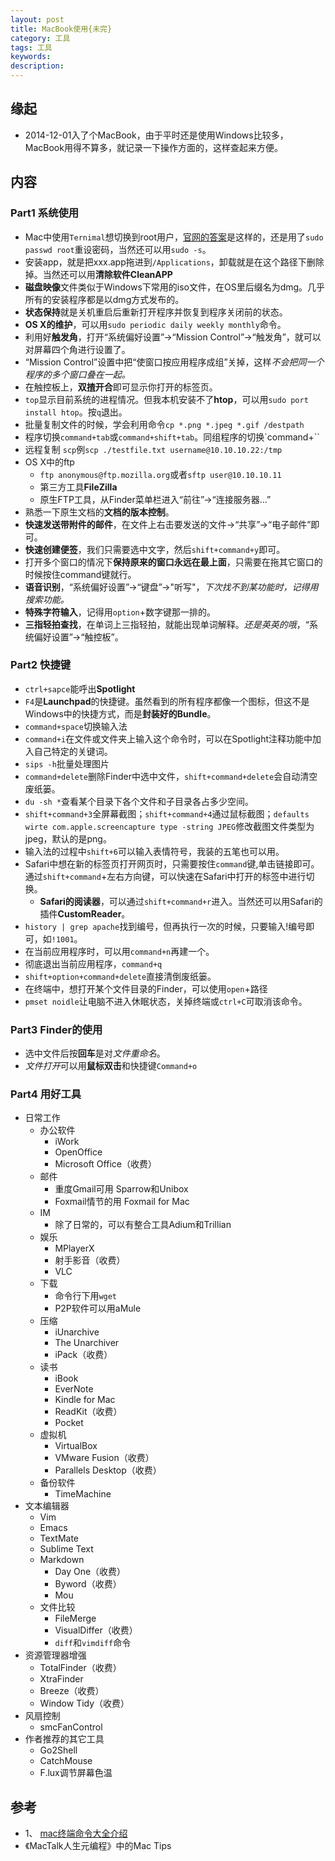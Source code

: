 ```yaml
---   
layout: post    
title: MacBook使用{未完}           
category: 工具      
tags: 工具     
keywords:      
description:     
---  
```


##  缘起
+ 2014-12-01入了个MacBook，由于平时还是使用Windows比较多，MacBook用得不算多，就记录一下操作方面的，这样查起来方便。

##  内容
###  Part1 系统使用
+ Mac中使用`Ternimal`想切换到root用户，[官网的答案](https://support.apple.com/zh-cn/HT204012)是这样的，还是用了`sudo passwd root`重设密码，当然还可以用`sudo -s`。
+ 安装app，就是把xxx.app拖进到`/Applications`，卸载就是在这个路径下删除掉。当然还可以用**清除软件CleanAPP**
+ **磁盘映像**文件类似于Windows下常用的iso文件，在OS里后缀名为dmg。几乎所有的安装程序都是以dmg方式发布的。
+ **状态保持**就是关机重启后重新打开程序并恢复到程序关闭前的状态。
+ **OS X的维护**，可以用`sudo periodic daily weekly monthly`命令。
+ 利用好**触发角**，打开“系统偏好设置”->“Mission Control”->“触发角”，就可以对屏幕四个角进行设置了。
+ “Mission Control”设置中把“使窗口按应用程序成组”关掉，这样*不会把同一个程序的多个窗口叠在一起。*
+ 在触控板上，**双揸开合**即可显示你打开的标签页。
+ `top`显示目前系统的进程情况。但我本机安装不了**htop**，可以用`sudo port install htop`。按`q`退出。
+ 批量复制文件的时候，学会利用命令`cp *.png *.jpeg *.gif /destpath`
+ 程序切换`command+tab`或`command+shift+tab`。同组程序的切换`command+``
+ 远程复制 `scp`例`scp ./testfile.txt username@10.10.10.22:/tmp`
+ OS X中的ftp
	+ `ftp anonymous@ftp.mozilla.org`或者`sftp user@10.10.10.11`
	+ 第三方工具**FileZilla**
	+ 原生FTP工具，从Finder菜单栏进入“前往”->“连接服务器...”
+ 熟悉一下原生文档的**文档的版本控制**。
+ **快速发送带附件的邮件**，在文件上右击要发送的文件->“共享”->“电子邮件”即可。
+ **快速创建便签**，我们只需要选中文字，然后`shift+command+y`即可。
+ 打开多个窗口的情况下**保持原来的窗口永远在最上面**，只需要在拖其它窗口的时候按住command键就行。
+ **语音识别**，“系统偏好设置”->“键盘”->"听写"，*下次找不到某功能时，记得用搜索功能。*
+ **特殊字符输入**，记得用`option`+数字键那一排的。
+ **三指轻拍查找**，在单词上三指轻拍，就能出现单词解释。*还是英英的哦*，“系统偏好设置”->“触控板”。

###  Part2 快捷键
+ `ctrl+sapce`能呼出**Spotlight**
+ `F4`是**Launchpad**的快捷键。虽然看到的所有程序都像一个图标，但这不是Windows中的快捷方式，而是**封装好的Bundle**。
+ `command+space`切换输入法
+ `command+i`在文件或文件夹上输入这个命令时，可以在Spotlight注释功能中加入自己特定的关键词。
+ `sips -h`批量处理图片
+ `command+delete`删除Finder中选中文件，`shift+command+delete`会自动清空废纸篓。
+ `du -sh *`查看某个目录下各个文件和子目录各占多少空间。
+ `shift+command+3`全屏幕截图；`shift+command+4`通过鼠标截图；`defaults wirte com.apple.screencapture type -string JPEG`修改截图文件类型为jpeg，默认的是png。
+ 输入法的过程中`shift+6`可以输入表情符号，我装的五笔也可以用。
+ Safari中想在新的标签页打开网页时，只需要按住`command`键,单击链接即可。通过`shift+command`+左右方向键，可以快速在Safari中打开的标签中进行切换。
	+ **Safari的阅读器**，可以通过`shift+command+r`进入。当然还可以用Safari的插件**CustomReader**。
+ `history | grep apache`找到编号，但再执行一次的时候，只要输入!编号即可，如`!1001`。
+ 在当前应用程序时，可以用`command+n`再建一个。
+ 彻底退出当前应用程序，`command+q`
+ `shift+option+command+delete`直接清倒废纸篓。
+ 在终端中，想打开某个文件目录的Finder，可以使用`open`+路径
+ `pmset noidle`让电脑不进入休眠状态，关掉终端或`ctrl+C`可取消该命令。

###  Part3 Finder的使用
+ 选中文件后按**回车**是对*文件重命名*。
+ *文件打开*可以用**鼠标双击**和快捷键`Command+o` 

###  Part4 用好工具
+ 日常工作
	+ 办公软件
		+ iWork
		+ OpenOffice
		+ Microsoft Office（收费）
	+ 邮件
		+ 重度Gmail可用 Sparrow和Unibox
		+ Foxmail情节的用 Foxmail for Mac
	+ IM
		+ 除了日常的，可以有整合工具Adium和Trillian
	+ 娱乐
		+ MPlayerX
		+ 射手影音（收费）
		+ VLC
	+ 下载 
		+ 命令行下用`wget`
		+ P2P软件可以用aMule
	+ 压缩
		+ iUnarchive
		+ The Unarchiver
		+ iPack（收费）
	+ 读书
		+ iBook
		+ EverNote
		+ Kindle for Mac
		+ ReadKit（收费）
		+ Pocket
	+ 虚拟机
		+ VirtualBox
		+ VMware Fusion（收费）
		+ Parallels Desktop（收费）
	+ 备份软件
		+ TimeMachine
+ 文本编辑器
	+ Vim
	+ Emacs
	+ TextMate
	+ Sublime Text
	+ Markdown
		+ Day One（收费）
		+ Byword（收费）
		+ Mou
	+ 文件比较
		+ FileMerge
		+ VisualDiffer（收费）
		+ `diff`和`vimdiff`命令
+ 资源管理器增强
	+ TotalFinder（收费）
	+ XtraFinder
	+ Breeze（收费）
	+ Window Tidy（收费）
+ 风扇控制
	+ smcFanControl
+ 作者推荐的其它工具
	+ Go2Shell 
	+ CatchMouse
	+ F.lux调节屏幕色温

##  参考
+ 1、 [mac终端命令大全介绍](https://www.douban.com/note/75797151/)
+ 《MacTalk人生元编程》中的Mac Tips